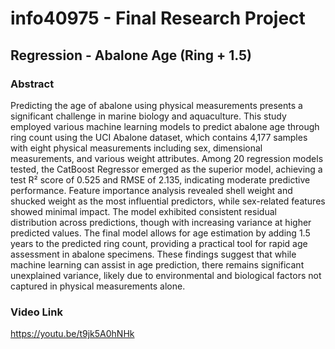 # info40975 - Final Research Project
## Regression - Abalone Age (Ring + 1.5)

### Abstract
Predicting the age of abalone using physical measurements presents a significant challenge in marine biology and aquaculture. This study employed various machine learning models to predict abalone age through ring count using the UCI Abalone dataset, which contains 4,177 samples with eight physical measurements including sex, dimensional measurements, and various weight attributes. Among 20 regression models tested, the CatBoost Regressor emerged as the superior model, achieving a test R² score of 0.525 and RMSE of 2.135, indicating moderate predictive performance. Feature importance analysis revealed shell weight and shucked weight as the most influential predictors, while sex-related features showed minimal impact. The model exhibited consistent residual distribution across predictions, though with increasing variance at higher predicted values. The final model allows for age estimation by adding 1.5 years to the predicted ring count, providing a practical tool for rapid age assessment in abalone specimens. These findings suggest that while machine learning can assist in age prediction, there remains significant unexplained variance, likely due to environmental and biological factors not captured in physical measurements alone.

### Video Link
https://youtu.be/t9jk5A0hNHk
